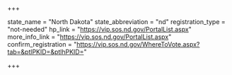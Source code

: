 +++

state_name = "North Dakota"
state_abbreviation = "nd"
registration_type = "not-needed"
hp_link = "https://vip.sos.nd.gov/PortalList.aspx"
more_info_link = "https://vip.sos.nd.gov/PortalList.aspx"
confirm_registration = "https://vip.sos.nd.gov/WhereToVote.aspx?tab=&ptlPKID=&ptlhPKID="

+++